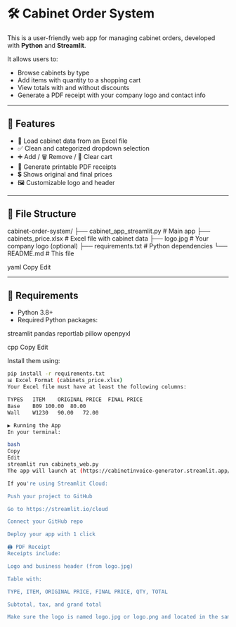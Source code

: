 # 🛠️ Cabinet Order System

This is a user-friendly web app for managing cabinet orders, developed with **Python** and **Streamlit**.

It allows users to:
- Browse cabinets by type
- Add items with quantity to a shopping cart
- View totals with and without discounts
- Generate a PDF receipt with your company logo and contact info

---

## 🚀 Features

- 📂 Load cabinet data from an Excel file
- ✅ Clean and categorized dropdown selection
- ➕ Add / 🗑 Remove / 🧹 Clear cart
- 🧾 Generate printable PDF receipts
- 💲 Shows original and final prices
- 🖼 Customizable logo and header

---

## 📁 File Structure

cabinet-order-system/
├── cabinet_app_streamlit.py # Main app
├── cabinets_price.xlsx # Excel file with cabinet data
├── logo.jpg # Your company logo (optional)
├── requirements.txt # Python dependencies
└── README.md # This file

yaml
Copy
Edit

---

## 🔧 Requirements

- Python 3.8+
- Required Python packages:

streamlit
pandas
reportlab
pillow
openpyxl

cpp
Copy
Edit

Install them using:

```bash
pip install -r requirements.txt
📊 Excel Format (cabinets_price.xlsx)
Your Excel file must have at least the following columns:

TYPES	ITEM	ORIGINAL PRICE	FINAL PRICE
Base	B09	100.00	80.00
Wall	W1230	90.00	72.00

▶️ Running the App
In your terminal:

bash
Copy
Edit
streamlit run cabinets_web.py
The app will launch at (https://cabinetinvoice-generator.streamlit.app/).

If you're using Streamlit Cloud:

Push your project to GitHub

Go to https://streamlit.io/cloud

Connect your GitHub repo

Deploy your app with 1 click

🖨️ PDF Receipt
Receipts include:

Logo and business header (from logo.jpg)

Table with:

TYPE, ITEM, ORIGINAL PRICE, FINAL PRICE, QTY, TOTAL

Subtotal, tax, and grand total

Make sure the logo is named logo.jpg or logo.png and located in the same folder.
